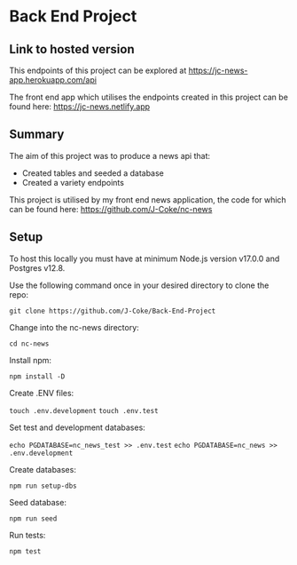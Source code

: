 # Back End Project

## Link to hosted version

This endpoints of this project can be explored at https://jc-news-app.herokuapp.com/api

The front end app which utilises the endpoints created in this project can be found here: https://jc-news.netlify.app

## Summary

The aim of this project was to produce a news api that:

  - Created tables and seeded a database
  - Created a variety endpoints

This project is utilised by my front end news application, the code for which can be found here: https://github.com/J-Coke/nc-news

## Setup

To host this locally you must have at minimum Node.js version v17.0.0 and Postgres v12.8.

Use the following command once in your desired directory to clone the repo:

`git clone https://github.com/J-Coke/Back-End-Project`

Change into the nc-news directory:

`cd nc-news`

Install npm:

`npm install -D`

Create .ENV files:

`touch .env.development`
`touch .env.test`

Set test and development databases:

`echo PGDATABASE=nc_news_test >> .env.test`
`echo PGDATABASE=nc_news >> .env.development`

Create databases:

`npm run setup-dbs`

Seed database:

`npm run seed`

Run tests:

`npm test`
